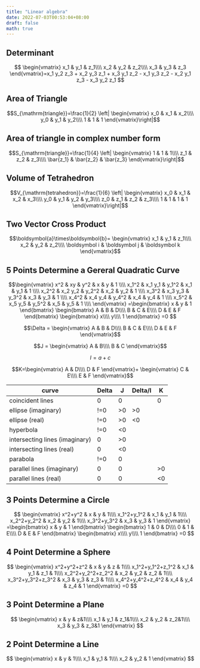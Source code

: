 ```yaml
---
title: "Linear algebra"
date: 2022-07-03T00:53:04+08:00
draft: false
math: true
---
```


## Determinant

$$
\begin{vmatrix}
x_1 & y_1 & z_1\\\\ 
x_2 & y_2 & z_2\\\\ 
x_3 & y_3 & z_3
\end{vmatrix}=x_1 y_2 z_3 + x_2 y_3 z_1 + x_3 y_1 z_2 - x_1 y_3 z_2 - x_2 y_1 z_3 - x_3 y_2 z_1
$$

## Area of Triangle

$$S_{\mathrm{triangle}}=\frac{1}{2}
\left|
\begin{vmatrix}
x_0 & x_1 & x_2\\\\ 
y_0 & y_1 & y_2\\\\ 
1 & 1 & 1
\end{vmatrix}\right|$$

## Area of triangle in complex number form

$$S_{\mathrm{triangle}}=\frac{1}{4}
\left|
\begin{vmatrix}
1 & 1 & 1\\\\ 
z_1 & z_2 & z_3\\\\ 
\bar{z_1} & \bar{z_2} & \bar{z_3}
\end{vmatrix}\right|$$

## Volume of Tetrahedron

$$V_{\mathrm{tetrahedron}}=\frac{1}{6}
\left|
\begin{vmatrix}
x_0 & x_1 & x_2 & x_3\\\\ 
y_0 & y_1 & y_2 & y_3\\\\ 
z_0 & z_1 & z_2 & z_3\\\\ 
1 & 1 & 1 & 1
\end{vmatrix}\right|$$

## Two Vector Cross Product

$$\boldsymbol{a}\times\boldsymbol{b}=
\begin{vmatrix}
x_1 & y_1 & z_1\\\\ 
x_2 & y_2 & z_2\\\\ 
\boldsymbol i & \boldsymbol j &  \boldsymbol k
\end{vmatrix}$$

## 5 Points Determine a Gereral Quadratic Curve

$$\begin{vmatrix}
x^2 & xy & y^2 & x & y & 1 \\\\
x_1^2 & x_1 y_1 & y_1^2 & x_1 & y_1 & 1 \\\\
x_2^2 & x_2 y_2 & y_2^2 & x_2 & y_2 & 1 \\\\
x_3^2 & x_3 y_3 & y_3^2 & x_3 & y_3 & 1 \\\\
x_4^2 & x_4 y_4 & y_4^2 & x_4 & y_4 & 1 \\\\
x_5^2 & x_5 y_5 & y_5^2 & x_5 & y_5 & 1 \\\\
\end{vmatrix}
=\begin{bmatrix}
x & y & 1
\end{bmatrix}
\begin{bmatrix}
A & B & D\\\\
B & C & E\\\\
D & E & F
\end{bmatrix}
\begin{bmatrix}
x\\\\
y\\\\
1
\end{bmatrix}
=0
$$

$$\Delta = \begin{vmatrix}
A & B & D\\\\
B & C & E\\\\
D & E & F
\end{vmatrix}$$

$$J = \begin{vmatrix}
A & B\\\\
B & C
\end{vmatrix}$$

$$I = a + c$$

$$K=\begin{vmatrix}
A & D\\\\
D & F
\end{vmatrix}+
\begin{vmatrix}
C & E\\\\
E & F
\end{vmatrix}$$

| curve                          | Delta | J  | Delta/I | K  |
|--------------------------------|-------|----|---------|----|
| coincident lines               | 0     | 0  |         | 0  |
| ellipse (imaginary)            | !=0   | >0 | >0      |    |
| ellipse (real)                 | !=0   | >0 | <0      |    |
| hyperbola                      | !=0   | <0 |         |    |
| intersecting lines (imaginary) | 0     | >0 |         |    |
| intersecting lines (real)      | 0     | <0 |         |    |
| parabola                       | !=0   | 0  |         |    |
| parallel lines (imaginary)     | 0     | 0  |         | >0 |
| parallel lines (real)          | 0     | 0  |         | <0 |


## 3 Points Determine a Circle

$$
\begin{vmatrix}
x^2+y^2 & x & y & 1\\\\
x_1^2+y_1^2 & x_1 & y_1 & 1\\\\
x_2^2+y_2^2 & x_2 & y_2 & 1\\\\
x_3^2+y_3^2 & x_3 & y_3 & 1
\end{vmatrix}
=\begin{bmatrix}
x & y & 1
\end{bmatrix}
\begin{bmatrix}
1 & 0 & D\\\\
0 & 1 & E\\\\
D & E & F
\end{bmatrix}
\begin{bmatrix}
x\\\\
y\\\\
1
\end{bmatrix}
=0
$$

## 4 Point Determine a Sphere

$$
\begin{vmatrix}
x^2+y^2+z^2 & x & y & z & 1\\\\
x_1^2+y_1^2+z_1^2 & x_1 & y_1 & z_1 & 1\\\\
x_2^2+y_2^2+z_2^2 & x_2 & y_2 & z_2 & 1\\\\
x_3^2+y_3^2+z_3^2 & x_3 & y_3 & z_3 & 1\\\\
x_4^2+y_4^2+z_4^2 & x_4 & y_4 & z_4 & 1
\end{vmatrix}
=0
$$

## 3 Point Determine a Plane

$$
\begin{vmatrix}
x & y & z&1\\\\
x_1 & y_1 & z_1&1\\\\
x_2 & y_2 & z_2&1\\\\
x_3 & y_3 & z_3&1
\end{vmatrix}
$$

## 2 Point Determine a Line

$$
\begin{vmatrix}
x & y & 1\\\\
x_1 & y_1 & 1\\\\
x_2 & y_2 & 1
\end{vmatrix}
$$
